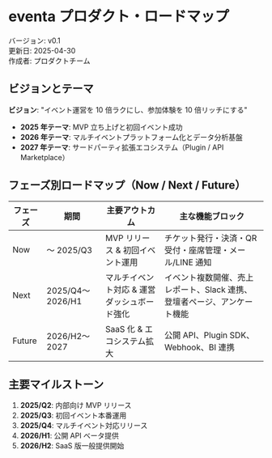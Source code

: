 # eventa プロダクト・ロードマップ

バージョン: v0.1  
更新日: 2025-04-30  
作成者: プロダクトチーム

## ビジョンとテーマ
**ビジョン**: "イベント運営を 10 倍ラクにし、参加体験を 10 倍リッチにする"

- **2025 年テーマ**: MVP 立ち上げと初回イベント成功
- **2026 年テーマ**: マルチイベントプラットフォーム化とデータ分析基盤
- **2027 年テーマ**: サードパーティ拡張エコシステム（Plugin / API Marketplace）

## フェーズ別ロードマップ（Now / Next / Future）

| フェーズ | 期間 | 主要アウトカム | 主な機能ブロック |
|---------|------|--------------|----------------|
| Now | 〜 2025/Q3 | MVP リリース & 初回イベント運用 | チケット発行・決済・QR 受付・座席管理・メール/LINE 通知 |
| Next | 2025/Q4〜2026/H1 | マルチイベント対応 & 運営ダッシュボード強化 | イベント複数開催、売上レポート、Slack 連携、登壇者ページ、アンケート機能 |
| Future | 2026/H2〜2027 | SaaS 化 & エコシステム拡大 | 公開 API、Plugin SDK、Webhook、BI 連携 |

## 主要マイルストーン

1. **2025/Q2**: 内部向け MVP リリース
2. **2025/Q3**: 初回イベント本番運用
3. **2025/Q4**: マルチイベント対応リリース
4. **2026/H1**: 公開 API ベータ提供
5. **2026/H2**: SaaS 版一般提供開始 